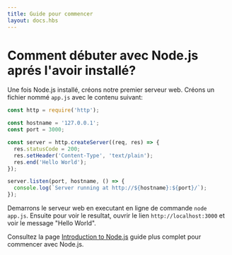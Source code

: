 ```yaml
---
title: Guide pour commencer
layout: docs.hbs
---
```


# Comment débuter avec Node.js aprés l'avoir installé?

Une fois Node.js installé, créons notre premier serveur web. Créons un fichier nommé `app.js` avec le contenu suivant:

```javascript
const http = require('http');

const hostname = '127.0.0.1';
const port = 3000;

const server = http.createServer((req, res) => {
  res.statusCode = 200;
  res.setHeader('Content-Type', 'text/plain');
  res.end('Hello World');
});

server.listen(port, hostname, () => {
  console.log(`Server running at http://${hostname}:${port}/`);
});
```

Demarrons le serveur web en executant en ligne de commande `node app.js`. Ensuite pour voir le resultat, ouvrir le lien `http://localhost:3000` et voir le message "Hello World".

Consultez la page [Introduction to Node.js](https://nodejs.dev/en/learn/) guide plus complet pour commencer avec Node.js.
